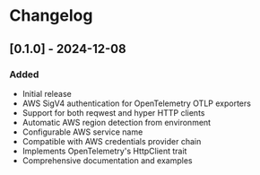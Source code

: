 # Changelog

## [0.1.0] - 2024-12-08

### Added
- Initial release
- AWS SigV4 authentication for OpenTelemetry OTLP exporters
- Support for both reqwest and hyper HTTP clients
- Automatic AWS region detection from environment
- Configurable AWS service name
- Compatible with AWS credentials provider chain
- Implements OpenTelemetry's HttpClient trait
- Comprehensive documentation and examples 